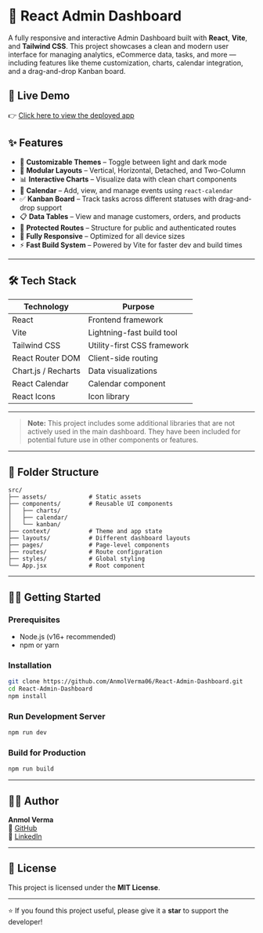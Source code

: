 # 🚀 React Admin Dashboard

A fully responsive and interactive Admin Dashboard built with **React**, **Vite**, and **Tailwind CSS**. This project showcases a clean and modern user interface for managing analytics, eCommerce data, tasks, and more — including features like theme customization, charts, calendar integration, and a drag-and-drop Kanban board.

## 🔗 Live Demo

👉 [Click here to view the deployed app](https://anmolverma06.github.io/React-Admin-Dashboard/#/dashboard-1)

## ✨ Features

- 🎨 **Customizable Themes** – Toggle between light and dark mode
- 🧱 **Modular Layouts** – Vertical, Horizontal, Detached, and Two-Column
- 📊 **Interactive Charts** – Visualize data with clean chart components
- 📅 **Calendar** – Add, view, and manage events using `react-calendar`
- ✅ **Kanban Board** – Track tasks across different statuses with drag-and-drop support
- 📋 **Data Tables** – View and manage customers, orders, and products
- 🔐 **Protected Routes** – Structure for public and authenticated routes
- 📱 **Fully Responsive** – Optimized for all device sizes
- ⚡ **Fast Build System** – Powered by Vite for faster dev and build times

---

## 🛠️ Tech Stack

| Technology      | Purpose                             |
|------------------|--------------------------------------|
| React            | Frontend framework                  |
| Vite             | Lightning-fast build tool           |
| Tailwind CSS     | Utility-first CSS framework         |
| React Router DOM | Client-side routing                 |
| Chart.js / Recharts | Data visualizations             |
| React Calendar   | Calendar component                  |
| React Icons      | Icon library                        |

---

> **Note:** This project includes some additional libraries that are not actively used in the main dashboard. They have been included for potential future use in other components or features.
---
## 📁 Folder Structure

```
src/
├── assets/            # Static assets
├── components/        # Reusable UI components
│   ├── charts/
│   ├── calendar/
│   └── kanban/
├── context/           # Theme and app state
├── layouts/           # Different dashboard layouts
├── pages/             # Page-level components
├── routes/            # Route configuration
├── styles/            # Global styling
└── App.jsx            # Root component
```

---

## 🧑‍💻 Getting Started

### Prerequisites

- Node.js (v16+ recommended)
- npm or yarn

### Installation

```bash
git clone https://github.com/AnmolVerma06/React-Admin-Dashboard.git
cd React-Admin-Dashboard
npm install
```

### Run Development Server

```bash
npm run dev
```

### Build for Production

```bash
npm run build
```

---


## 👨‍💻 Author

**Anmol Verma**  
🔗 [GitHub](https://github.com/AnmolVerma06)  
🔗 [LinkedIn](https://www.linkedin.com/in/anmol-verma06)

---

## 📄 License

This project is licensed under the **MIT License**.

---

⭐ If you found this project useful, please give it a **star** to support the developer!
